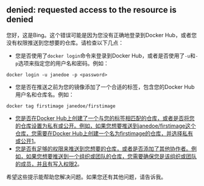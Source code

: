 ## denied: requested access to the resource is denied
您好，这是Bing。这个错误可能是因为您没有正确地登录到Docker Hub，或者您没有权限推送到您想要的仓库。请检查以下几点：

- 您是否使用了`docker login`命令来登录到Docker Hub，或者是否使用了`-u`和`-p`选项来指定您的用户名和密码。例如：

```
docker login -u janedoe -p <password>
```

- 您是否在推送之前为您的镜像添加了一个合适的标签，包含您的Docker Hub用户名和仓库名。例如：

```
docker tag firstimage janedoe/firstimage
```

- [您是否在Docker Hub上创建了一个与您的标签相匹配的仓库，或者是否将您的仓库设置为私有或公开。例如，如果您想要推送到janedoe/firstimage这个仓库，您需要在Docker Hub上创建一个名为firstimage的仓库，并选择私有或公开](https://stackoverflow.com/questions/41984399/denied-requested-access-to-the-resource-is-denied-docker)[1](https://stackoverflow.com/questions/41984399/denied-requested-access-to-the-resource-is-denied-docker)。
- [您是否有足够的权限来推送到您想要的仓库，或者是否添加了其他协作者。例如，如果您想要推送到一个组织或团队的仓库，您需要确保您是该组织或团队的成员，并且有写入权限](https://stackoverflow.com/questions/43858398/docker-push-error-denied-requested-access-to-the-resource-is-denied)[2](https://stackoverflow.com/questions/43858398/docker-push-error-denied-requested-access-to-the-resource-is-denied)。

希望这些提示能帮助您解决问题。如果您还有其他问题，请告诉我。